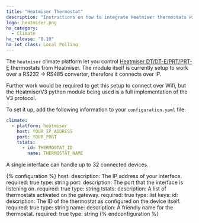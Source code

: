 ```yaml
---
title: "Heatmiser Thermostat"
description: "Instructions on how to integrate Heatmiser thermostats within Home Assistant."
logo: heatmiser.png
ha_category:
  - Climate
ha_release: "0.10"
ha_iot_class: Local Polling
---
```


The `heatmiser` climate platform let you control [Heatmiser DT/DT-E/PRT/PRT-E](https://www.heatmisershop.co.uk/room-thermostats/) thermostats from Heatmiser. The module itself is currently setup to work over a RS232 -> RS485 converter, therefore it connects over IP.

Further work would be required to get this setup to connect over Wifi, but the HeatmiserV3 python module being used is a full implementation of the V3 protocol.

To set it up, add the following information to your `configuration.yaml` file:

```yaml
climate:
  - platform: heatmiser
    host: YOUR_IP_ADDRESS
    port: YOUR_PORT
    tstats:
      - id: THERMOSTAT_ID
        name: THERMOSTAT_NAME
```

A single interface can handle up to 32 connected devices.

{% configuration %}
host:
  description: The IP address of your interface.
  required: true
  type: string
port:
  description: The port that the interface is listening on.
  required: true
  type: string
tstats:
  description: A list of thermostats activated on the gateway.
  required: true
  type: list
  keys:
    id:
      description: The ID of the thermostat as configured on the device itself.
      required: true
      type: string
    name:
      description: A friendly name for the thermostat.
      required: true
      type: string
{% endconfiguration %}
